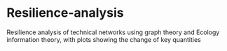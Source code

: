 # Resilience-analysis
Resilience analysis of technical networks using graph theory and Ecology information theory, with plots showing the change of key quantities 

